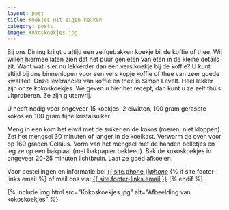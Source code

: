 ```yaml
---
layout: post
title: Koekjes uit eigen keuken
category: posts
image: Kokoskoekjes.jpg
---
```


Bij ons Dining krijgt u altijd een zelfgebakken koekje bij de koffie of thee. Wij willen hiermee laten zien dat het puur genieten van eten in de kleine details zit. Want wat is er nu lekkerder dan een vers koekje bij de koffie? U kunt altijd bij ons binnenlopen voor een vers kopje koffie of thee van zeer goede kwaliteit. Onze leverancier van koffie en thee is Simon Lévelt. Heel lekker zijn onze kokoskoekjes. We geven u hier het recept, dan kunt u ze zelf thuis uitproberen. Ze zijn glutenvrij.

U heeft nodig voor ongeveer 15 koekjes:
2 eiwitten,
100 gram geraspte kokos en
100 gram fijne kristalsuiker

Meng in een kom het eiwit met de suiker en de kokos (roeren, niet kloppen).  Zet het mengsel 30 minuten of langer in de koelkast. Verwarm de oven voor op 160 graden Celsius. Vorm van het mengsel met de handen bolletjes en leg ze op een bakplaat (met bakpapier bekleed). Bak de kokoskoekjes in ongeveer 20-25 minuten lichtbruin. Laat ze goed afkoelen.

Voor bestellingen en informatie bel <a href="tel:{{ site.phone }}">{{ site.phone }}</a><a href="tel:{{ site.phone }}"><i class="w3-margin-left material-icons">phone</i></a> {% if site.footer-links.email %}
of mail ons via: <a href="mailto:{{ site.footer-links.email }}?Subject=Information" target="_top">{{ site.footer-links.email }}</a>
{% endif %}.

{% include img.html src="Kokoskoekjes.jpg" alt="Afbeelding van kokoskoekjes" %}
